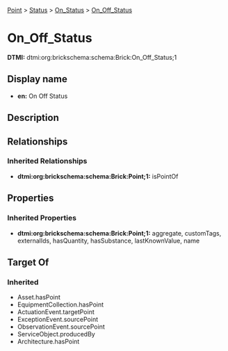 [Point](../../../Point.md) > [Status](../../Status.md) > [On_Status](../On_Status.md) > [On_Off_Status](.)
# On_Off_Status
**DTMI:** dtmi:org:brickschema:schema:Brick:On_Off_Status;1
## Display name
- **en:** On Off Status
## Description
## Relationships
### Inherited Relationships
* **dtmi:org:brickschema:schema:Brick:Point;1:** isPointOf
## Properties
### Inherited Properties
* **dtmi:org:brickschema:schema:Brick:Point;1:** aggregate, customTags, externalIds, hasQuantity, hasSubstance, lastKnownValue, name
## Target Of
### Inherited
* Asset.hasPoint
* EquipmentCollection.hasPoint
* ActuationEvent.targetPoint
* ExceptionEvent.sourcePoint
* ObservationEvent.sourcePoint
* ServiceObject.producedBy
* Architecture.hasPoint
